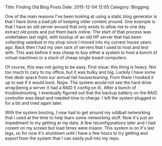 Title: Finding Old Blog Posts
Date: 2015-12-04 12:05
Category: Blogging

One of the main reasons I've been looking at using a static blog generator is that I have done a bad job of keeping older content around. One example is that I have an old server around that only exists to allow me to one day extract old posts and put them back online. The start of that process was undertaken last night, with bootup of an old HP server that has been collecting sawdust in my shop since I moved into my current house years ago. Back then I had my own rack of servers that I used to host and test with. This was before it was cheap to buy either a system to host a bunch of virtual machines or a stack of cheap single board computers.

Of course, this was not going to be easy. First issue: this thing is heavy. Not too much to cary to my office, but it was bulky and big. Luckily I have some free desk space from our annual fall housecleaning. From there I hooked it up to see if it would boot. Nope. The system would not see the hard drive array(being a server it had a RAID 5 config on it). After a bunch of troubleshooting, I eventually figured out that the backup battery on the RAID controller was dead and needed time to charge. I left the system plugged in for a bit and tried again later. 

With the system booting, I now had to get around my oddball networking that I used at the time to help learn some networking stuff. Now it's just an impediment to my getting at my data. A few reconfigurations later and I had conent on my screen but load times were insane. This system is on it's last legs, so for now it's shutdown until I have a few hours to try getting and export from the system that I can easily pull into my repo.
